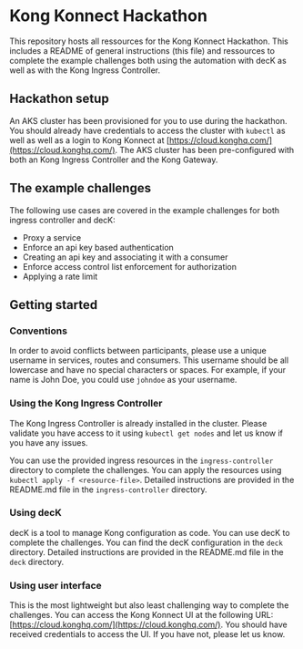 # Kong Konnect Hackathon

This repository hosts all ressources for the Kong Konnect Hackathon. This includes a README of general instructions (this file) and ressources to complete the example challenges both using the automation with decK as well as with the Kong Ingress Controller.

## Hackathon setup

An AKS cluster has been provisioned for you to use during the hackathon. You should already have credentials to access the cluster with `kubectl` as well as well as a login to Kong Konnect at [https://cloud.konghq.com/](https://cloud.konghq.com/). The AKS cluster has been pre-configured with both an Kong Ingress Controller and the Kong Gateway.

## The example challenges

The following use cases are covered in the example challenges for both ingress controller and decK:

- Proxy a service
- Enforce an api key based authentication
- Creating an api key and associating it with a consumer
- Enforce access control list enforcement for authorization
- Applying a rate limit

## Getting started

### Conventions

In order to avoid conflicts between participants, please use a unique username in services, routes and consumers. This username should be all lowercase and have no special characters or spaces. For example, if your name is John Doe, you could use `johndoe` as your username.

### Using the Kong Ingress Controller

The Kong Ingress Controller is already installed in the cluster. Please validate you have access to it using `kubectl get nodes` and let us know if you have any issues.

You can use the provided ingress resources in the `ingress-controller` directory to complete the challenges. You can apply the resources using `kubectl apply -f <resource-file>`. Detailed instructions are provided in the README.md file in the `ingress-controller` directory.

### Using decK

decK is a tool to manage Kong configuration as code. You can use decK to complete the challenges. You can find the decK configuration in the `deck` directory. Detailed instructions are provided in the README.md file in the `deck` directory.

### Using user interface

This is the most lightweight but also least challenging way to complete the challenges. You can access the Kong Konnect UI at the following URL: [https://cloud.konghq.com/](https://cloud.konghq.com/). You should have received credentials to access the UI. If you have not, please let us know.